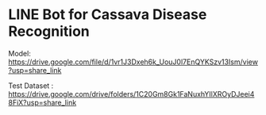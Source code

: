 # LINE Bot for Cassava Disease Recognition 

Model: https://drive.google.com/file/d/1vr1J3Dxeh6k_UouJ0l7EnQYKSzv13Ism/view?usp=share_link

Test Dataset : https://drive.google.com/drive/folders/1C20Gm8Gk1FaNuxhYIlXROyDJeei48FiX?usp=share_link

